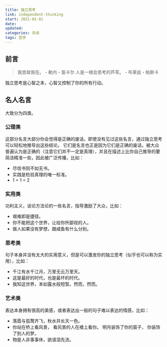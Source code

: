 ```yaml
---
title: 独立思考
link: independent-thinking
start: 2021-01-01
date: 
updated: 
categories: 杂谈
tags: 哲学
---
```


## 前言

> 我思故我在。 - 勒内・笛卡尔
> 人是一根会思考的芦苇。 - 布莱兹・帕斯卡

独立思考是心智之本，心智又控制了你的所有行动。

## 名人名言

大致分为四类。

### 公理类

这部分名言大部分你会觉得是正确的废话，即使没有见过这些名言，通过独立思考可以轻松地推导出这些结论。
它们是名言也正是因为它们是正确的废话，被大众普遍认为是正确的（注意它们并不一定是真理），并且在描述上比你自己推导的要简洁精准一些，因此被广泛传播，比如：

- 尽信书则不如无书。
- 实践是检验真理的唯一标准。
- 1 + 1 = 2

### 实用类

功利主义，谈论方法论的一些名言，指导激励了大众，比如：

- 艰难即是捷径。
- 你不能把这个世界，让给你所鄙视的人。
- 做人如果没有梦想，跟咸鱼有什么分别。

### 思考类

句子本身并没有太大的实用意义，但是可以激发你的独立思考（似乎也可以称为实用），比如：

- 千江有水千江月，万里无云万里天。
- 这是最好的时代，也是最坏的时代。
- 我知这世界，本如露水般短暂。然而，然而。

### 艺术类

表达本身拥有很高的美感，或者表达出一般的句子难以表达的情感，比如：

- 落霞与孤鹜齐飞，秋水共长天一色。
- 你站在桥上看风景， 看风景的人在楼上看你。 明月装饰了你的窗子， 你装饰了别人的梦。
- 物是人非事事休，欲语泪先流。
